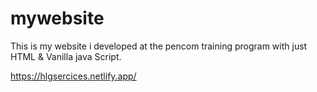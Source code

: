 # mywebsite

This is my website i developed at the pencom training program with just HTML &amp; Vanilla java Script.

https://hlgsercices.netlify.app/
